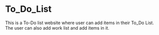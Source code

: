 # To_Do_List
This is a To-Do list website where user can add items in their To_Do List. The user can also add work list and add items in it.
